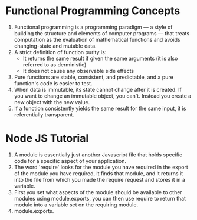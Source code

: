 # Functional Programming Concepts

1. Functional programming is a programming paradigm — a style of building the structure and elements of computer programs — that treats computation as the evaluation of mathematical functions and avoids changing-state and mutable data.
2. A strict definition of function purity is:
    - It returns the same result if given the same arguments (it is also referred to as derministic)
    - It does not cause any observable side effects
3. Pure functions are stable, consistent, and predictable, and a pure function's code is easier to test.
4. When data is immutable, its state cannot change after it is created. If you want to change an immutable object, you can't. Instead you create a new object with the new value.
5. If a function consistently yields the same result for the same input, it is referentially transparent.

# Node JS Tutorial

1. A module is essentially just another Javascript file that holds specific code for a specific aspect of your application.
2. The word 'require' looks for the module you have required in the export of the module you have required, it finds that module, and it returns it into the file from which you made the require request and stores it in a variable.
3. First you set what aspects of the module should be available to other modules using module.exports, you can then use require to return that module into a variable set on the requiring module.
4. module.exports.

